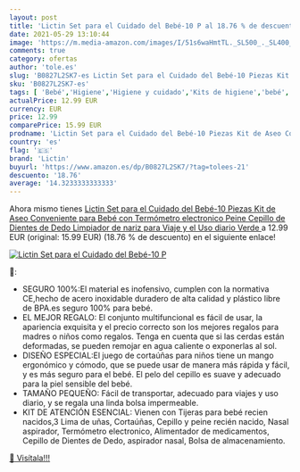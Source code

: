 ```yaml
---
layout: post
title: 'Lictin Set para el Cuidado del Bebé-10 P al 18.76 % de descuento'
date: 2021-05-29 13:10:44
image: 'https://m.media-amazon.com/images/I/51s6waHmtTL._SL500_._SL400_.jpg'
comments: true
category: ofertas
author: 'tole.es'
slug: 'B0827L2SK7-es Lictin Set para el Cuidado del Bebé-10 Piezas Kit de Aseo...'
sku: 'B0827L2SK7-es'
tags: [ 'Bebé','Higiene','Higiene y cuidado','Kits de higiene','bebé','lictin', ]
actualPrice: 12.99 EUR
currency: EUR
price: 12.99
comparePrice: 15.99 EUR
prodname: 'Lictin Set para el Cuidado del Bebé-10 Piezas Kit de Aseo Conveniente para Bebé con Termómetro electronico Peine  Cepillo de Dientes de Dedo  Limpiador de nariz para Viaje y el Uso diario Verde '
country: 'es'
flag: '🇪🇸'
brand: 'Lictin'
buyurl: 'https://www.amazon.es/dp/B0827L2SK7/?tag=tolees-21'
descuento: '18.76'
average: '14.3233333333333'
---
```


Ahora mismo tienes [Lictin Set para el Cuidado del Bebé-10 Piezas Kit de Aseo Conveniente para Bebé con Termómetro electronico Peine  Cepillo de Dientes de Dedo  Limpiador de nariz para Viaje y el Uso diario Verde ](https://www.amazon.es/dp/B0827L2SK7/?tag=tolees-21) a 12.99 EUR (original: 15.99 EUR) (18.76 %  de descuento) en el siguiente enlace!

[![Lictin Set para el Cuidado del Bebé-10 P](https://m.media-amazon.com/images/I/51s6waHmtTL._SL500_._SL400_.jpg)](https://www.amazon.es/dp/B0827L2SK7/?tag=tolees-21)

🔎:

- SEGURO 100%:El material es inofensivo, cumplen con la normativa CE,hecho de acero inoxidable duradero de alta calidad y plástico libre de BPA.es seguro 100% para bebé.
- EL MEJOR REGALO: El conjunto multifuncional es fácil de usar, la apariencia exquisita y el precio correcto son los mejores regalos para madres o niños como regalos. Tenga en cuenta que si las cerdas están deformadas, se pueden remojar en agua caliente o exponerlas al sol.
- DISEÑO ESPECIAL:El juego de cortaúñas para niños tiene un mango ergonómico y cómodo, que se puede usar de manera más rápida y fácil, y es más seguro para el bebé. El pelo del cepillo es suave y adecuado para la piel sensible del bebé.
- TAMAÑO PEQUEÑO: Fácil de transportar, adecuado para viajes y uso diario, y se regala una linda bolsa impermeable.
- KIT DE ATENCIÓN ESENCIAL: Vienen con Tijeras para bebé recien nacidos,3 Lima de uñas, Cortaúñas, Cepillo y peine recién nacido, Nasal aspirador, Termómetro electronico, Alimentador de medicamentos, Cepillo de Dientes de Dedo, aspirador nasal, Bolsa de almacenamiento.

[🛒 Visítala!!!](https://www.amazon.es/dp/B0827L2SK7/?tag=tolees-21)
